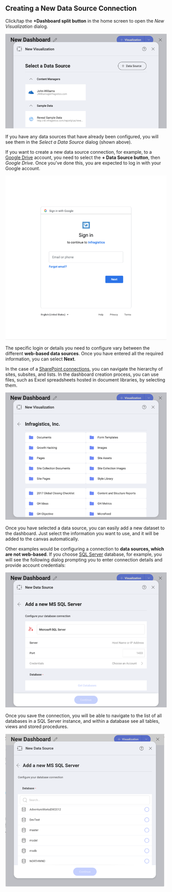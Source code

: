 ## Creating a New Data Source Connection

Click/tap the **+Dashboard split button** in the home screen to open the *New Visualization* dialog.

![New Visualization Dialog](images/new-visualization-dialog.png)

If you have any data sources that have
already been configured, you will see them in the _Select a Data Source_ dialog (shown above).

If you want to create a new data source connection, for example, to a [Google Drive](Google-Drive.md) account, you need to select the **+ Data Source button**, then *Google Drive*. Once you've done this, you are expected to log in with your Google account.

![Google Drive log in prompt](images/google-drive-login.png)

The specific login or details you need to configure vary between the different **web-based data sources**. Once you have entered all the required information, you can select **Next**.

In the case of a [SharePoint connections](SharePoint.md), you can
navigate the hierarchy of sites, subsites, and lists. In the dashboard creation process, you can use files, such as Excel spreadsheets hosted
in document libraries, by selecting them.

![Sharepoint available content dialog](images/available-content-sharepoint.png)

Once you have selected a data source, you can easily add a new dataset to the dashboard. Just select the information you want to use, and it will be added to the canvas automatically.

Other examples would be configuring a connection to **data sources, which are not web-based**. If you choose [SQL Server](Microsoft-SQL-Server.md) database, for example, you will see the following dialog prompting you to enter connection details and provide account credentials:

![Add a new MS SQL Server](images/enter-SQL-server-details.png)

Once you save the connection, you will be able to navigate to the list
of all databases in a SQL Server instance, and within a database see all
tables, views and stored procedures.

![SQL Databases list enabled](images/new-sql-connection-databases.png)
